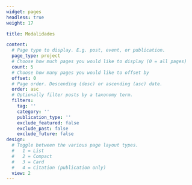 ```yaml
---
widget: pages
headless: true
weight: 17

title: Modalidades

content:
  # Page type to display. E.g. post, event, or publication.
  page_type: project
  # Choose how much pages you would like to display (0 = all pages)
  count: 5
  # Choose how many pages you would like to offset by
  offset: 0
  # Page order. Descending (desc) or ascending (asc) date.
  order: asc
  # Optionally filter posts by a taxonomy term.
  filters:
    tag: ''
    category: ''
    publication_type: ''
    exclude_featured: false
    exclude_past: false
    exclude_future: false
design:
  # Toggle between the various page layout types.
  #   1 = List
  #   2 = Compact
  #   3 = Card
  #   4 = Citation (publication only)
  view: 2
---
```

